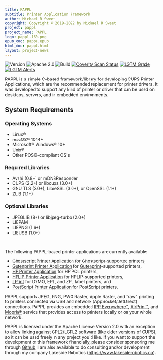 ```yaml
---
title: PAPPL
subtitle: Printer Application Framework
author: Michael R Sweet
copyright: Copyright © 2019-2022 by Michael R Sweet
project: pappl
project_name: PAPPL
logo: pappl-160.png
epub_doc: pappl.epub
html_doc: pappl.html
layout: project-news
---
```


![Version](https://img.shields.io/github/v/release/michaelrsweet/pappl?include_prereleases)
![Apache 2.0](https://img.shields.io/github/license/michaelrsweet/pappl)
![Build](https://github.com/michaelrsweet/pappl/workflows/Build/badge.svg)
[![Coverity Scan Status](https://img.shields.io/coverity/scan/22385.svg)](https://scan.coverity.com/projects/michaelrsweet-pappl)
[![LGTM Grade](https://img.shields.io/lgtm/grade/cpp/github/michaelrsweet/pappl)](https://lgtm.com/projects/g/michaelrsweet/pappl/context:cpp)
[![LGTM Alerts](https://img.shields.io/lgtm/alerts/github/michaelrsweet/pappl)](https://lgtm.com/projects/g/michaelrsweet/pappl/)

PAPPL is a simple C-based framework/library for developing CUPS Printer
Applications, which are the recommended replacement for printer drivers.  It
was developed to support any kind of printer or driver that can be used on
desktops, servers, and in embedded environments.

System Requirements
-------------------

<div class="row"><div class="col col-lg-4 bg20 border pt-2">
  <h3>Operating Systems</h3>
  <ul>
    <li>Linux®</li>
    <li>macOS® 10.14+</li>
    <li>Microsoft® Windows® 10+</li>
    <li>Unix®</li>
    <li>Other POSIX-compliant OS's</li>
  </ul>
</div><div class="col col-lg-4 bg20 border pt-2">
  <h3>Required Libraries</h3>
  <ul>
    <li>Avahi (0.8+) or mDNSResponder</li>
    <li>CUPS (2.2+) or libcups (3.0+)</li>
    <li>GNU TLS (3.0+), LibreSSL (3.0+), or OpenSSL (1.1+)</li>
    <li>ZLIB (1.1+)</li>
  </ul>
</div><div class="col col-lg-4 bg20 border pt-2">
  <h3>Optional Libraries</h3>
  <ul>
    <li>JPEGLIB (8+) or libjpeg-turbo (2.0+)</li>
    <li>LIBPAM</li>
    <li>LIBPNG (1.6+)</li>
    <li>LIBUSB (1.0+)</li>
  </ul>
</div></div>
<br>

The following PAPPL-based printer applications are currently available:

- [Ghostscript Printer Application][1] for Ghostscript-supported printers,
- [Gutenprint Printer Application][2] for [Gutenprint][3]-supported printers,
- [HP Printer Application][4] for HP PCL printers,
- [HPLIP Printer Application][5] for HPLIP-supported printers,
- [LPrint][6] for DYMO, EPL, and ZPL label printers, and
- [PostScript Printer Application][7] for PostScript printers.

PAPPL supports JPEG, PNG, PWG Raster, Apple Raster, and "raw" printing to
printers connected via USB and network (AppSocket/JetDirect) connections.
PAPPL provides an embedded [IPP Everywhere™][8], [AirPrint™][9], and
[Mopria®][10] service that provides access to printers locally or on your whole
network.

PAPPL is licensed under the Apache License Version 2.0 with an exception
to allow linking against GPL2/LGPL2 software (like older versions of CUPS),
so it can be used freely in any project you'd like.  If you want to support
the development of this framework financially, please consider sponsoring me
through [Github][11].  I am also available to do consulting and/or development
through my company Lakeside Robotics (<https://www.lakesiderobotics.ca>).


[1]: https://github.com/OpenPrinting/ghostscript-printer-app
[2]: https://github.com/OpenPrinting/gutenprint-printer-app
[3]: http://gutenprint.sf.net/
[4]: https://github.com/michaelrsweet/hp-printer-app
[5]: https://github.com/OpenPrinting/hplip-printer-app
[6]: https://github.com/michaelrsweet/lprint
[7]: https://github.com/openprinting/ps-printer-app
[8]: https://www.pwg.org/ipp/everywhere.html
[9]: https://support.apple.com/en-us/HT201311
[10]: https://mopria.org/
[11]: https://github.com/sponsors/michaelrsweet
